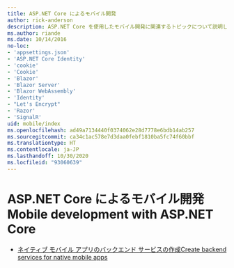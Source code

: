 ```yaml
---
title: ASP.NET Core によるモバイル開発
author: rick-anderson
description: ASP.NET Core を使用したモバイル開発に関連するトピックについて説明します。
ms.author: riande
ms.date: 10/14/2016
no-loc:
- 'appsettings.json'
- 'ASP.NET Core Identity'
- 'cookie'
- 'Cookie'
- 'Blazor'
- 'Blazor Server'
- 'Blazor WebAssembly'
- 'Identity'
- "Let's Encrypt"
- 'Razor'
- 'SignalR'
uid: mobile/index
ms.openlocfilehash: ad49a7134440f0374062e28d7778e6bdb14ab257
ms.sourcegitcommit: ca34c1ac578e7d3daa0febf1810ba5fc74f60bbf
ms.translationtype: HT
ms.contentlocale: ja-JP
ms.lasthandoff: 10/30/2020
ms.locfileid: "93060639"
---
```

# <a name="mobile-development-with-aspnet-core"></a><span data-ttu-id="0a550-103">ASP.NET Core によるモバイル開発</span><span class="sxs-lookup"><span data-stu-id="0a550-103">Mobile development with ASP.NET Core</span></span>

* [<span data-ttu-id="0a550-104">ネイティブ モバイル アプリのバックエンド サービスの作成</span><span class="sxs-lookup"><span data-stu-id="0a550-104">Create backend services for native mobile apps</span></span>](native-mobile-backend.md)
